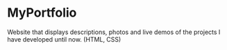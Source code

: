 # MyPortfolio
Website that displays descriptions, photos and live demos of the projects I have developed until now. (HTML, CSS)
